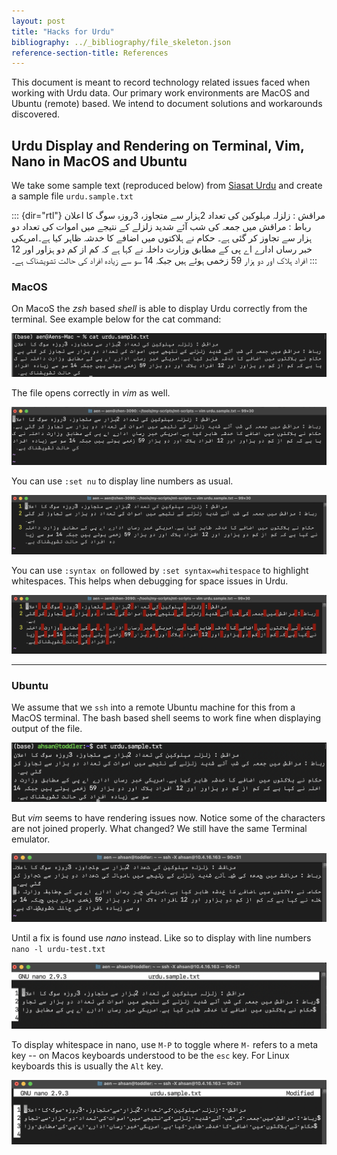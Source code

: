 ```yaml
---
layout: post
title: "Hacks for Urdu"
bibliography: ../_bibliography/file_skeleton.json
reference-section-title: References
---
```


This document is meant to record technology related issues faced when working with Urdu data. Our primary work environments are MacOS and Ubuntu (remote) based. We intend to document solutions and workarounds discovered. 

## Urdu Display and Rendering on Terminal, Vim, Nano in MacOS and Ubuntu

We take some sample text (reproduced below) from [Siasat Urdu](https://urdu.siasat.com/news/مراقش-زلزلہ-مہلوکین-کی-تعداد-2ہزار-سے-م-1491628/) and create a sample file `urdu.sample.txt`

::: {dir="rtl"}
مراقش : زلزلہ مہلوکین کی تعداد 2ہزار سے متجاوز، 3روزہ سوگ کا اعلان رباط : مراقش میں جمعہ کی شب آئے شدید زلزلے کے نتیجے میں اموات کی تعداد دو ہزار سے تجاوز کر گئی ہے۔ حکام نے ہلاکتوں میں اضافے کا خدشہ ظاہر کیا ہے۔امریکی خبر رساں ادارے اے پی کے مطابق وزارت داخلہ نے کہا ہے کہ کم از کم دو ہزاور اور 12 افراد ہلاک اور دو ہزار 59 زخمی ہوئے ہیں جبکہ 14 سو سے زیادہ افراد کی حالت تشویشناک ہے۔
:::

### MacOS 
On MacoS the  _zsh_ based _shell_ is able to display Urdu correctly from the terminal. See example below for the cat command: 

![urdu_terminal_mac.png](../assets/urdu_terminal_mac.png)

The file opens correctly in _vim_ as well. 

![urdu_vim_mac.png](../assets/urdu_vim_mac.png)

You can use `:set nu` to display line numbers as usual. 

![urdu_setnu_mac.png](../assets/urdu_setnu_mac.png)

You can use `:syntax on` followed by `:set syntax=whitespace` to highlight whitespaces. This helps when debugging for space issues in Urdu. 

![urdu_space_mac.png](../assets/urdu_space_mac.png)

---

### Ubuntu

We assume that we `ssh` into a remote Ubuntu machine for this from a MacOS terminal. The bash based shell seems to work fine when displaying output of the file. 

![urdu_terminal_ubuntu.png](../assets/urdu_terminal_ubuntu.png)

But _vim_ seems to have rendering issues now. Notice some of the characters are not joined properly. What changed? We still have the same Terminal emulator. 

![urdu_vim_ubuntu.png](../assets/urdu_vim_ubuntu.png)

Until a fix is found use _nano_ instead. Like so to display with line numbers `nano -l urdu-test.txt` 

![urdu_nano_ubuntu.png](../assets/urdu_nano_ubuntu.png)

To display whitespace in nano, use `M-P` to toggle where `M-` refers to a meta key -- on Macos keyboards understood to be the `esc` key. For Linux keyboards this is usually the `Alt` key. 

![urdu_space_nano_ubuntu.png](../assets/urdu_space_nano_ubuntu.png)

